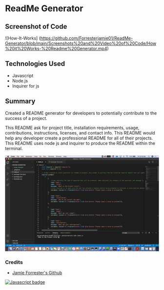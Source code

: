# ReadMe Generator
## Screenshot of Code

![How-It-Works] (https://github.com/Forresterjamie01/ReadMe-Generator/blob/main/Screenshots%20and%20Video%20of%20Code/How%20it%20Works-%20Readme%20Generator.mp4)


## Technologies Used
* Javascript
* Node.js
* Inquirer for js 

## Summary 
Created a README generator for developers to potentially contribute to the success of a project.

This README ask for project title, installation requirements, usage, contributions, instructions, licenses, and contact info. This README would help any developer create a professional README for all of their projects. This README uses node js and inquirer to produce the README within the terminal.

![Code-Screenshot](https://github.com/Forresterjamie01/ReadMe-Generator/blob/main/Screenshots%20of%20Code/Screen%20Shot%202021-04-16%20at%205.16.44%20AM.png)

### Credits

* [Jamie Forrester's Github](https://github.com/Forresterjamie01 "Jamie Forrester")



[![Javascript badge](https://img.shields.io/badge/Javascript-100%25-yellow)](https://shields.io/)

